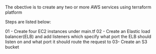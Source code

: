 The obective is to create any two or more AWS services using terraform platform

Steps are listed below:

01 - Create  four EC2 instances under main.tf
02 - Create  an Elastic load balancer(ELB) and add listeners which specify what port the ELB should listen
on and what port it should route the request to
03- Create an S3 bucket
